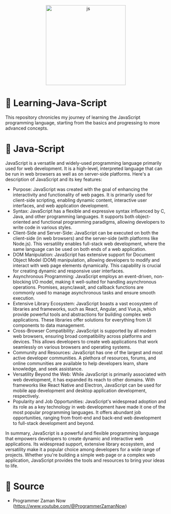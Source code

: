<p align="center">
    <img width="250px" src="https://github.com/Ndraaa15/Learning-Java-Script/assets/112854205/0823981a-a58a-41fe-b994-612fb16eee6c" alt="js" />
</p>

# 🧠 Learning-Java-Script
This repository chronicles my journey of learning the JavaScript programming language, starting from the basics and progressing to more advanced concepts.

# 📄 Java-Script
JavaScript is a versatile and widely-used programming language primarily used for web development. It is a high-level, interpreted language that can be run in web browsers as well as on server-side platforms. Here's a description of JavaScript and its key features:

- Purpose: JavaScript was created with the goal of enhancing the interactivity and functionality of web pages. It is primarily used for client-side scripting, enabling dynamic content, interactive user interfaces, and web application development.
- Syntax: JavaScript has a flexible and expressive syntax influenced by C, Java, and other programming languages. It supports both object-oriented and functional programming paradigms, allowing developers to write code in various styles.
- Client-Side and Server-Side: JavaScript can be executed on both the client-side (in web browsers) and the server-side (with platforms like Node.js). This versatility enables full-stack web development, where the same language can be used on both ends of a web application.
- DOM Manipulation: JavaScript has extensive support for Document Object Model (DOM) manipulation, allowing developers to modify and interact with web page elements dynamically. This capability is crucial for creating dynamic and responsive user interfaces.
- Asynchronous Programming: JavaScript employs an event-driven, non-blocking I/O model, making it well-suited for handling asynchronous operations. Promises, async/await, and callback functions are commonly used to manage asynchronous tasks and ensure smooth execution.
- Extensive Library Ecosystem: JavaScript boasts a vast ecosystem of libraries and frameworks, such as React, Angular, and Vue.js, which provide powerful tools and abstractions for building complex web applications. These libraries offer solutions for everything from UI components to data management.
- Cross-Browser Compatibility: JavaScript is supported by all modern web browsers, ensuring broad compatibility across platforms and devices. This allows developers to create web applications that work seamlessly on various browsers and operating systems.
- Community and Resources: JavaScript has one of the largest and most active developer communities. A plethora of resources, forums, and online communities are available to help developers learn, share knowledge, and seek assistance.
- Versatility Beyond the Web: While JavaScript is primarily associated with web development, it has expanded its reach to other domains. With frameworks like React Native and Electron, JavaScript can be used for mobile app development and desktop application development, respectively.
- Popularity and Job Opportunities: JavaScript's widespread adoption and its role as a key technology in web development have made it one of the most popular programming languages. It offers abundant job opportunities, ranging from front-end and back-end web development to full-stack development and beyond.


In summary, JavaScript is a powerful and flexible programming language that empowers developers to create dynamic and interactive web applications. Its widespread support, extensive library ecosystem, and versatility make it a popular choice among developers for a wide range of projects. Whether you're building a simple web page or a complex web application, JavaScript provides the tools and resources to bring your ideas to life.

# 🚩 Source
- Programmer Zaman Now (https://www.youtube.com/@ProgrammerZamanNow)
